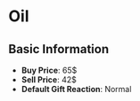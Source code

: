 # Oil

## Basic Information

- **Buy Price**: 65$
- **Sell Price**: 42$
- **Default Gift Reaction**: Normal